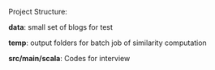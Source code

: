 Project Structure:

**data**:  small set of blogs for test

**temp**:  output folders for batch job of similarity computation

**src/main/scala**: Codes for interview


